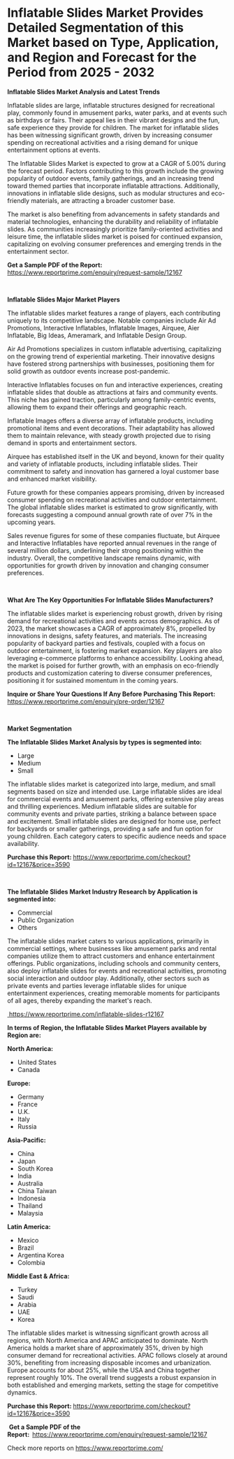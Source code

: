 <p><h1>Inflatable Slides Market Provides Detailed Segmentation of this Market based on Type, Application, and Region and Forecast for the Period from 2025 - 2032</h1></p><p><strong>Inflatable Slides Market Analysis and Latest Trends</strong></p>
<p><p>Inflatable slides are large, inflatable structures designed for recreational play, commonly found in amusement parks, water parks, and at events such as birthdays or fairs. Their appeal lies in their vibrant designs and the fun, safe experience they provide for children. The market for inflatable slides has been witnessing significant growth, driven by increasing consumer spending on recreational activities and a rising demand for unique entertainment options at events.</p><p>The Inflatable Slides Market is expected to grow at a CAGR of 5.00% during the forecast period. Factors contributing to this growth include the growing popularity of outdoor events, family gatherings, and an increasing trend toward themed parties that incorporate inflatable attractions. Additionally, innovations in inflatable slide designs, such as modular structures and eco-friendly materials, are attracting a broader customer base.</p><p>The market is also benefiting from advancements in safety standards and material technologies, enhancing the durability and reliability of inflatable slides. As communities increasingly prioritize family-oriented activities and leisure time, the inflatable slides market is poised for continued expansion, capitalizing on evolving consumer preferences and emerging trends in the entertainment sector.</p></p>
<p><strong>Get a Sample PDF of the Report:&nbsp;</strong> <a href="https://www.reportprime.com/enquiry/request-sample/12167?utm_campaign=2951&utm_medium=2&utm_source=Github&utm_content=ia&utm_term=18032025&utm_id=inflatable-slides">https://www.reportprime.com/enquiry/request-sample/12167</a></p>
<p>&nbsp;</p>
<p><strong>Inflatable Slides Major Market Players</strong></p>
<p><p>The inflatable slides market features a range of players, each contributing uniquely to its competitive landscape. Notable companies include Air Ad Promotions, Interactive Inflatables, Inflatable Images, Airquee, Aier Inflatable, Big Ideas, Ameramark, and Inflatable Design Group.</p><p>Air Ad Promotions specializes in custom inflatable advertising, capitalizing on the growing trend of experiential marketing. Their innovative designs have fostered strong partnerships with businesses, positioning them for solid growth as outdoor events increase post-pandemic.</p><p>Interactive Inflatables focuses on fun and interactive experiences, creating inflatable slides that double as attractions at fairs and community events. This niche has gained traction, particularly among family-centric events, allowing them to expand their offerings and geographic reach.</p><p>Inflatable Images offers a diverse array of inflatable products, including promotional items and event decorations. Their adaptability has allowed them to maintain relevance, with steady growth projected due to rising demand in sports and entertainment sectors.</p><p>Airquee has established itself in the UK and beyond, known for their quality and variety of inflatable products, including inflatable slides. Their commitment to safety and innovation has garnered a loyal customer base and enhanced market visibility.</p><p>Future growth for these companies appears promising, driven by increased consumer spending on recreational activities and outdoor entertainment. The global inflatable slides market is estimated to grow significantly, with forecasts suggesting a compound annual growth rate of over 7% in the upcoming years.</p><p>Sales revenue figures for some of these companies fluctuate, but Airquee and Interactive Inflatables have reported annual revenues in the range of several million dollars, underlining their strong positioning within the industry. Overall, the competitive landscape remains dynamic, with opportunities for growth driven by innovation and changing consumer preferences.</p></p>
<p>&nbsp;</p>
<p><strong>What Are The Key Opportunities For Inflatable Slides Manufacturers?</strong></p>
<p><p>The inflatable slides market is experiencing robust growth, driven by rising demand for recreational activities and events across demographics. As of 2023, the market showcases a CAGR of approximately 8%, propelled by innovations in designs, safety features, and materials. The increasing popularity of backyard parties and festivals, coupled with a focus on outdoor entertainment, is fostering market expansion. Key players are also leveraging e-commerce platforms to enhance accessibility. Looking ahead, the market is poised for further growth, with an emphasis on eco-friendly products and customization catering to diverse consumer preferences, positioning it for sustained momentum in the coming years.</p></p>
<p><strong>Inquire or Share Your Questions If Any Before Purchasing This Report:</strong> <a href="https://www.reportprime.com/enquiry/pre-order/12167?utm_campaign=2951&utm_medium=2&utm_source=Github&utm_content=ia&utm_term=18032025&utm_id=inflatable-slides">https://www.reportprime.com/enquiry/pre-order/12167</a></p>
<p>&nbsp;</p>
<p><strong>Market Segmentation</strong></p>
<p><strong>The Inflatable Slides Market Analysis by types is segmented into:</strong></p>
<p><ul><li>Large</li><li>Medium</li><li>Small</li></ul></p>
<p><p>The inflatable slides market is categorized into large, medium, and small segments based on size and intended use. Large inflatable slides are ideal for commercial events and amusement parks, offering extensive play areas and thrilling experiences. Medium inflatable slides are suitable for community events and private parties, striking a balance between space and excitement. Small inflatable slides are designed for home use, perfect for backyards or smaller gatherings, providing a safe and fun option for young children. Each category caters to specific audience needs and space availability.</p></p>
<p><strong>Purchase this Report:&nbsp;</strong><a href="https://www.reportprime.com/checkout?id=12167&price=3590&utm_campaign=2951&utm_medium=2&utm_source=Github&utm_content=ia&utm_term=18032025&utm_id=inflatable-slides">https://www.reportprime.com/checkout?id=12167&price=3590</a></p>
<p>&nbsp;</p>
<p><strong>The Inflatable Slides Market Industry Research by Application is segmented into:</strong></p>
<p><ul><li>Commercial</li><li>Public Organization</li><li>Others</li></ul></p>
<p><p>The inflatable slides market caters to various applications, primarily in commercial settings, where businesses like amusement parks and rental companies utilize them to attract customers and enhance entertainment offerings. Public organizations, including schools and community centers, also deploy inflatable slides for events and recreational activities, promoting social interaction and outdoor play. Additionally, other sectors such as private events and parties leverage inflatable slides for unique entertainment experiences, creating memorable moments for participants of all ages, thereby expanding the market's reach.</p></p>
<p><a href="https://www.reportprime.com/inflatable-slides-r12167?utm_campaign=2951&utm_medium=2&utm_source=Github&utm_content=ia&utm_term=18032025&utm_id=inflatable-slides">&nbsp;https://www.reportprime.com/inflatable-slides-r12167</a></p>
<p><strong>In terms of Region, the Inflatable Slides Market Players available by Region are:</strong></p>
<p>
    <p> <strong> North America: </strong>
        <ul>
            <li>United States</li>
            <li>Canada</li>
        </ul>
        </p> 
    <p> <strong> Europe: </strong>
        <ul>
            <li>Germany</li>
            <li>France</li>
            <li>U.K.</li>
            <li>Italy</li>
            <li>Russia</li>
        </ul>
        </p> 
    <p> <strong> Asia-Pacific: </strong>
        <ul>
            <li>China</li>
            <li>Japan</li>
            <li>South Korea</li>
            <li>India</li>
            <li>Australia</li>
            <li>China Taiwan</li>
            <li>Indonesia</li>
            <li>Thailand</li>
            <li>Malaysia</li>
        </ul>
        </p> 
    <p> <strong> Latin America: </strong>
        <ul>
            <li>Mexico</li>
            <li>Brazil</li>
            <li>Argentina Korea</li>
            <li>Colombia</li>
        </ul>
        </p> 
    <p> <strong> Middle East & Africa: </strong>
        <ul>
            <li>Turkey</li>
            <li>Saudi</li>
            <li>Arabia</li>
            <li>UAE</li>
            <li>Korea</li>
        </ul>
    </p>
    </p>
<p><p>The inflatable slides market is witnessing significant growth across all regions, with North America and APAC anticipated to dominate. North America holds a market share of approximately 35%, driven by high consumer demand for recreational activities. APAC follows closely at around 30%, benefiting from increasing disposable incomes and urbanization. Europe accounts for about 25%, while the USA and China together represent roughly 10%. The overall trend suggests a robust expansion in both established and emerging markets, setting the stage for competitive dynamics.</p></p>
<p><strong>Purchase this Report: </strong><a href="https://www.reportprime.com/checkout?id=12167&price=3590&utm_campaign=2951&utm_medium=2&utm_source=Github&utm_content=ia&utm_term=18032025&utm_id=inflatable-slides">https://www.reportprime.com/checkout?id=12167&price=3590</a></p>
<p>&nbsp;<strong>Get a Sample PDF of the Report:&nbsp;&nbsp;</strong><a href="https://www.reportprime.com/enquiry/request-sample/12167?utm_campaign=2951&utm_medium=2&utm_source=Github&utm_content=ia&utm_term=18032025&utm_id=inflatable-slides">https://www.reportprime.com/enquiry/request-sample/12167</a></p>
<p><strong></strong></p>
<p>Check more reports on <a href="https://www.reportprime.com/?utm_campaign=2951&utm_medium=2&utm_source=Github&utm_content=ia&utm_term=18032025&utm_id=inflatable-slides">https://www.reportprime.com/</a></p>